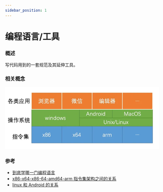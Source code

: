 ```yaml
---
sidebar_position: 1
---
```


# 编程语言/工具

### 概述

写代码用到的一套规范及其延伸工具。

### 相关概念

![指令-操作系统-应用](./images/zhiling-system-app.webp)

### 参考

- [到底学哪一门编程语言](https://windliang.wang/2019/11/06/%E5%88%B0%E5%BA%95%E5%AD%A6%E5%93%AA%E4%B8%80%E9%97%A8%E7%BC%96%E7%A8%8B%E8%AF%AD%E8%A8%80/)
- [x86-x64-x86-64-amd64-arm 指令集架构之间的关系](https://windliang.wang/2020/03/11/x86-x64-x86-64-amd64-arm%E6%8C%87%E4%BB%A4%E9%9B%86%E6%9E%B6%E6%9E%84%E4%B9%8B%E9%97%B4%E7%9A%84%E5%85%B3%E7%B3%BB/)
- [linux 和 Android 的关系](https://windliang.wang/2019/05/21/linux%E5%92%8CAndroid%E7%9A%84%E5%85%B3%E7%B3%BB/)
